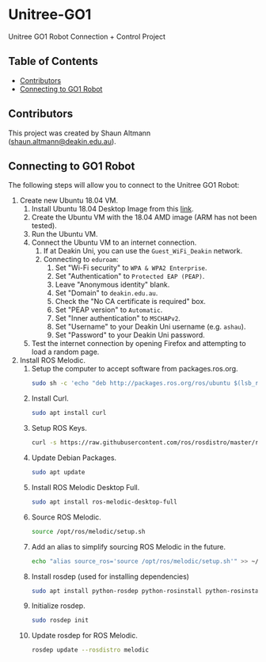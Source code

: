 # Unitree-GO1
Unitree GO1 Robot Connection + Control Project

## Table of Contents
- [Contributors](#contributors)
- [Connecting to GO1 Robot](#connecting-to-go1-robot)

## Contributors
This project was created by Shaun Altmann (shaun.altmann@deakin.edu.au).

## Connecting to GO1 Robot
The following steps will allow you to connect to the Unitree GO1 Robot:
1. Create new Ubuntu 18.04 VM.
    1. Install Ubuntu 18.04 Desktop Image from this
        [link](https://releases.ubuntu.com/18.04/).
    2. Create the Ubuntu VM with the 18.04 AMD image (ARM has not been tested).
    3. Run the Ubuntu VM.
    4. Connect the Ubuntu VM to an internet connection.
        1. If at Deakin Uni, you can use the `Guest_WiFi_Deakin` network.
        2. Connecting to `eduroam`:
            1. Set "Wi-Fi security" to `WPA & WPA2 Enterprise`.
            2. Set "Authentication" to `Protected EAP (PEAP)`.
            3. Leave "Anonymous identity" blank.
            4. Set "Domain" to `deakin.edu.au`.
            5. Check the "No CA certificate is required" box.
            6. Set "PEAP version" to `Automatic`.
            7. Set "Inner authentication" to `MSCHAPv2`.
            8. Set "Username" to your Deakin Uni username (e.g. `ashau`).
            9. Set "Password" to your Deakin Uni password.
    5. Test the internet connection by opening Firefox and attempting to
        load a random page.
2. Install ROS Melodic.
    1. Setup the computer to accept software from packages.ros.org.
        ``` bash
        sudo sh -c 'echo "deb http://packages.ros.org/ros/ubuntu $(lsb_release -sc) main" > /etc/apt/sources.list.d/ros-latest.list'
        ```
    2. Install Curl.
        ``` bash
        sudo apt install curl
        ```
    3. Setup ROS Keys.
        ``` bash
        curl -s https://raw.githubusercontent.com/ros/rosdistro/master/ros.asc | sudo apt-key add -
        ```
    4. Update Debian Packages.
        ``` bash
        sudo apt update
        ```
    5. Install ROS Melodic Desktop Full.
        ``` bash
        sudo apt install ros-melodic-desktop-full
        ```
    6. Source ROS Melodic.
        ``` bash
        source /opt/ros/melodic/setup.sh
        ```
    7. Add an alias to simplify sourcing ROS Melodic in the future.
        ``` bash
        echo "alias source_ros='source /opt/ros/melodic/setup.sh'" >> ~/.bashrc
        ```
    8. Install rosdep (used for installing dependencies)
        ``` bash
        sudo apt install python-rosdep python-rosinstall python-rosinstall-generator python-wstool build-essential
        ```
    9. Initialize rosdep.
        ``` bash
        sudo rosdep init
        ```
    10. Update rosdep for ROS Melodic.
        ``` bash
        rosdep update --rosdistro melodic
        ```
